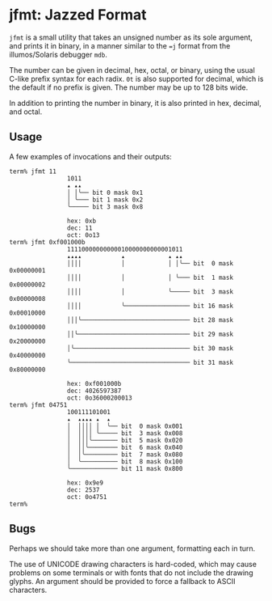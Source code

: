 # jfmt: Jazzed Format

`jfmt` is a small utility that takes an unsigned number as its
sole argument, and prints it in binary, in a manner similar to
the `=j` format from the illumos/Solaris debugger `mdb`.

The number can be given in decimal, hex, octal, or binary, using
the usual C-like prefix syntax for each radix.  `0t` is also
supported for decimal, which is the default if no prefix is
given.  The number may be up to 128 bits wide.

In addition to printing the number in binary, it is also printed
in hex, decimal, and octal.

## Usage

A few examples of invocations and their outputs:

```
term% jfmt 11
                1011
                ▴ ▴▴
                │ │╰── bit 0 mask 0x1
                │ ╰─── bit 1 mask 0x2
                ╰───── bit 3 mask 0x8

                hex: 0xb
                dec: 11
                oct: 0o13
term% jfmt 0xf001000b
                11110000000000010000000000001011
                ▴▴▴▴           ▴            ▴ ▴▴
                ││││           │            │ │╰── bit  0 mask 0x00000001
                ││││           │            │ ╰─── bit  1 mask 0x00000002
                ││││           │            ╰───── bit  3 mask 0x00000008
                ││││           ╰────────────────── bit 16 mask 0x00010000
                │││╰────────────────────────────── bit 28 mask 0x10000000
                ││╰─────────────────────────────── bit 29 mask 0x20000000
                │╰──────────────────────────────── bit 30 mask 0x40000000
                ╰───────────────────────────────── bit 31 mask 0x80000000

                hex: 0xf001000b
                dec: 4026597387
                oct: 0o36000200013
term% jfmt 04751
                100111101001
                ▴  ▴▴▴▴ ▴  ▴
                │  ││││ │  ╰── bit  0 mask 0x001
                │  ││││ ╰───── bit  3 mask 0x008
                │  │││╰─────── bit  5 mask 0x020
                │  ││╰──────── bit  6 mask 0x040
                │  │╰───────── bit  7 mask 0x080
                │  ╰────────── bit  8 mask 0x100
                ╰───────────── bit 11 mask 0x800

                hex: 0x9e9
                dec: 2537
                oct: 0o4751
term%
```

## Bugs

Perhaps we should take more than one argument, formatting each
in turn.

The use of UNICODE drawing characters is hard-coded, which may
cause problems on some terminals or with fonts that do not
include the drawing glyphs.  An argument should be provided to
force a fallback to ASCII characters.
